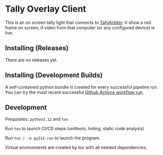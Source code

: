# Tally Overlay Client

This is an on screen tally light that connects to [TallyArbiter](https://github.com/josephdadams/TallyArbiter).
It show a red frame on screen, if video from that computer (or any configured device) is live.

## Installing (Releases)

There are no releases yet.

## Installing (Development Builds)

A self-contained python bundle is created for every successful pipeline run.
You can try the most recent successful [Github Actions workflow run](https://github.com/maklem/TallyOverlayClient/actions/workflows/python-ci.yml).

## Development

Prequisites: `python3.12` and `tox`

Run `tox` to launch CI/CD steps (unittests, linting, static code analysis)

Run `tox r -e py312-run` to launch the program.

Virtual environments are created by tox with all needed dependencies.
